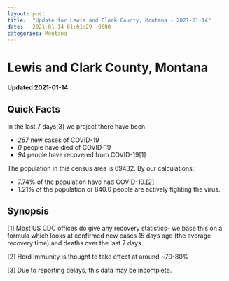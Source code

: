 ```yaml
---
layout: post
title:  "Update for Lewis and Clark County, Montana - 2021-01-14"
date:   2021-01-14 01:01:29 -0600
categories: Montana
---
```


# Lewis and Clark County, Montana
#### Updated 2021-01-14

## Quick Facts

In the last 7 days[3] we project there have been
- *267* new cases of COVID-19
- *0* people have died of COVID-19
- *94* people have recovered from COVID-19[1]

The population in this census area is 69432. By our calculations:
- 7.74% of the population have had COVID-19.[2]
- 1.21% of the population or 840.0 people are actively fighting the virus.

## Synopsis




[1] Most US CDC offices do give any recovery statistics- we base this on a formula which looks at confirmed new cases
15 days ago (the average recovery time) and deaths over the last 7 days.

[2] Herd Immunity is thought to take effect at around ~70-80%

[3] Due to reporting delays, this data may be incomplete.
 
    